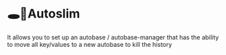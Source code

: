 # 🕳🥊Autoslim

It allows you to set up an autobase / autobase-manager that has the ability to move all key/values to a new autobase to kill the history
